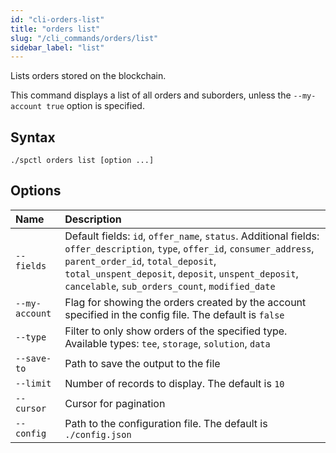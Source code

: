 ```yaml
---
id: "cli-orders-list"
title: "orders list"
slug: "/cli_commands/orders/list"
sidebar_label: "list"
---
```


Lists orders stored on the blockchain.

This command displays a list of all orders and suborders, unless the `--my-account true` option is specified.

## Syntax

```
./spctl orders list [option ...]
```

## Options

|**Name**|**Description**|
| :- | :- |
|`--fields`|Default fields: `id`, `offer_name`, `status`. Additional fields: `offer_description`, `type`, `offer_id`, `consumer_address`, `parent_order_id`, `total_deposit`, `total_unspent_deposit`, `deposit`, `unspent_deposit`, `cancelable`, `sub_orders_count`, `modified_date`|
|`--my-account`|Flag for showing the orders created by the account specified in the config file. The default is `false`|
|`--type`|Filter to only show orders of the specified type. Available types: `tee`, `storage`, `solution`, `data`|
|`--save-to`| Path to save the output to the file|
|`--limit`|Number of records to display. The default is `10`|
|`--cursor`|Cursor for pagination|
|`--config`|Path to the configuration file. The default is `./config.json`|
